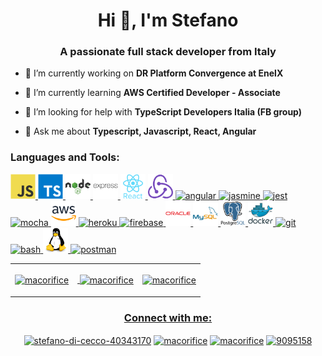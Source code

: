 <h1 align="center">Hi 👋, I'm Stefano</h1>
<h3 align="center">A passionate full stack developer from Italy</h3>

- 🔭 I’m currently working on **DR Platform Convergence at EnelX**

- 🌱 I’m currently learning **AWS Certified Developer - Associate**

- 🤝 I’m looking for help with **TypeScript Developers Italia (FB group)**

- 💬 Ask me about **Typescript, Javascript, React, Angular**

<h3 align="left">Languages and Tools:</h3>
<a href="https://developer.mozilla.org/en-US/docs/Web/JavaScript" target="_blank"> <img src="https://raw.githubusercontent.com/devicons/devicon/master/icons/javascript/javascript-original.svg" alt="javascript" width="40" height="40"/> </a>
<a href="https://www.typescriptlang.org/" target="_blank"> <img src="https://raw.githubusercontent.com/devicons/devicon/master/icons/typescript/typescript-original.svg" alt="typescript" width="40" height="40"/> </a> 
<a href="https://nodejs.org" target="_blank"> <img src="https://raw.githubusercontent.com/devicons/devicon/master/icons/nodejs/nodejs-original-wordmark.svg" alt="nodejs" width="40" height="40"/>
  <a href="https://expressjs.com" target="_blank"> <img src="https://raw.githubusercontent.com/devicons/devicon/master/icons/express/express-original-wordmark.svg" alt="express" width="40" height="40"/> </a>
<a href="https://reactjs.org/" target="_blank"> <img src="https://raw.githubusercontent.com/devicons/devicon/master/icons/react/react-original-wordmark.svg" alt="react" width="40" height="40"/>
  <a href="https://redux.js.org" target="_blank"> <img src="https://raw.githubusercontent.com/devicons/devicon/master/icons/redux/redux-original.svg" alt="redux" width="40" height="40"/> </a> 
<a href="https://angular.io" target="_blank"> <img src="https://seeklogo.com/images/A/angular-logo-B76B1CDE98-seeklogo.com.png" alt="angular" width="40" height="40"/> </a>
<a href="https://jasmine.github.io/" target="_blank"> <img src="https://www.vectorlogo.zone/logos/jasmine/jasmine-icon.svg" alt="jasmine" width="40" height="40"/> </a>  <a href="https://jestjs.io" target="_blank"> <img src="https://www.vectorlogo.zone/logos/jestjsio/jestjsio-icon.svg" alt="jest" width="40" height="40"/> </a>  <a href="https://mochajs.org" target="_blank"> <img src="https://www.vectorlogo.zone/logos/mochajs/mochajs-icon.svg" alt="mocha" width="40" height="40"/> </a>
<a href="https://aws.amazon.com" target="_blank"> <img src="https://raw.githubusercontent.com/devicons/devicon/master/icons/amazonwebservices/amazonwebservices-original-wordmark.svg" alt="aws" width="40" height="40"/> </a>
<a href="https://heroku.com" target="_blank"> <img src="https://www.vectorlogo.zone/logos/heroku/heroku-icon.svg" alt="heroku" width="40" height="40"/> </a>
  <a href="https://firebase.google.com/" target="_blank"> <img src="https://www.vectorlogo.zone/logos/firebase/firebase-icon.svg" alt="firebase" width="40" height="40"/> </a>
  <a href="https://www.oracle.com/" target="_blank"> <img src="https://raw.githubusercontent.com/devicons/devicon/master/icons/oracle/oracle-original.svg" alt="oracle" width="40" height="40"/> </a>
<a href="https://www.mysql.com/" target="_blank"> <img src="https://raw.githubusercontent.com/devicons/devicon/master/icons/mysql/mysql-original-wordmark.svg" alt="mysql" width="40" height="40"/> </a> <a href="https://www.postgresql.org" target="_blank"> <img src="https://raw.githubusercontent.com/devicons/devicon/master/icons/postgresql/postgresql-original-wordmark.svg" alt="postgresql" width="40" height="40"/>
<a href="https://www.docker.com/" target="_blank"> <img src="https://raw.githubusercontent.com/devicons/devicon/master/icons/docker/docker-original-wordmark.svg" alt="docker" width="40" height="40"/>
<a href="https://git-scm.com/" target="_blank"> <img src="https://www.vectorlogo.zone/logos/git-scm/git-scm-icon.svg" alt="git" width="40" height="40"/> </a> 
<a href="https://www.gnu.org/software/bash/" target="_blank"> <img src="https://www.vectorlogo.zone/logos/gnu_bash/gnu_bash-icon.svg" alt="bash" width="40" height="40"/>
  <a href="https://www.linux.org/" target="_blank"> <img src="https://raw.githubusercontent.com/devicons/devicon/master/icons/linux/linux-original.svg" alt="linux" width="40" height="40"/> </a>
<a href="https://postman.com" target="_blank"> <img src="https://www.vectorlogo.zone/logos/getpostman/getpostman-icon.svg" alt="postman" width="40" height="40"/>
 
<table>
  <tbody>
    <tr>
      <td>
<p><img align="center" src="https://github-readme-stats.vercel.app/api/top-langs?username=macorifice&show_icons=true&locale=en&layout=compact" alt="macorifice" /></p>
      </td>
      <td>
        <p>&nbsp;<img align="center" src="https://github-readme-stats.vercel.app/api?username=macorifice&show_icons=true&locale=en" alt="macorifice" /></p>
      </td>
      <td>
        <p><img align="center" src="https://github-readme-streak-stats.herokuapp.com/?user=macorifice&" alt="macorifice" /></p>
      </td>
    </tr>
  </tbody>
  </table>

<h3 align="center">Connect with me:</h3>
<p align="center">
<a href="https://linkedin.com/in/stefano-di-cecco-40343170" target="blank"><img align="center" src="https://cdn.jsdelivr.net/npm/simple-icons@3.0.1/icons/linkedin.svg" alt="stefano-di-cecco-40343170" height="30" width="40" /></a>
<a href="https://fb.com/macorifice" target="blank"><img align="center" src="https://cdn.jsdelivr.net/npm/simple-icons@3.0.1/icons/facebook.svg" alt="macorifice" height="30" width="40" /></a>
<a href="https://twitter.com/macorifice" target="blank"><img align="center" src="https://cdn.jsdelivr.net/npm/simple-icons@3.0.1/icons/twitter.svg" alt="macorifice" height="30" width="40" /></a>
<a href="https://stackoverflow.com/users/9095158" target="blank"><img align="center" src="https://cdn.jsdelivr.net/npm/simple-icons@3.0.1/icons/stackoverflow.svg" alt="9095158" height="30" width="40" /></a>
</p>
